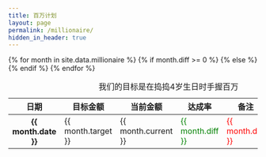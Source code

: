 ```yaml
---
title: 百万计划
layout: page
permalink: /millionaire/
hidden_in_header: true
---
```


<table>
  <caption>
    我们的目标是在捣捣4岁生日时手握百万
  </caption>
  <thead>
    <tr>
      <th>日期</th>
      <th>目标金额</th>
      <th>当前金额</th>
      <th>达成率</th>
      <th>备注</th>
    </tr>
  </thead>
  <tbody>
    {% for month in site.data.millionaire %}
      <tr>
        <th>{{ month.date }}</th>
        <td>{{ month.target }}</td>
        <td>{{ month.current }}</td>
        {% if month.diff >= 0 %}
          <td style="color:green" >{{ month.diff }}</td>
        {% else %}
          <td style="color:red" >{{ month.diff }}</td>
        {% endif %}
        <td>{{ month.remark }}</td>
      </tr>
    {% endfor %}
  </tbody>
</table>
